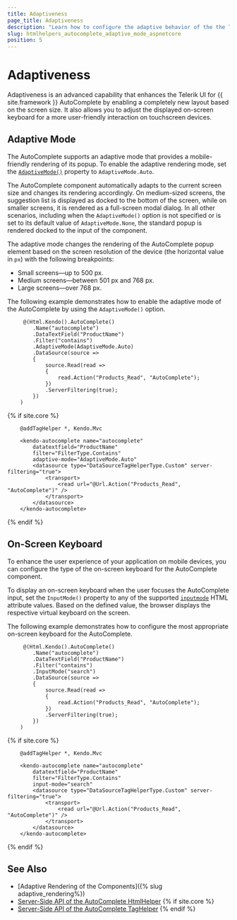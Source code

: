 ```yaml
---
title: Adaptiveness
page_title: Adaptiveness
description: "Learn how to configure the adaptive behavior of the the Telerik UI AutoComplete component for {{ site.framework }}."
slug: htmlhelpers_autocomplete_adaptive_mode_aspnetcore
position: 5
---
```


# Adaptiveness

Adaptiveness is an advanced capability that enhances the Telerik UI for {{ site.framework }} AutoComplete by enabling a completely new layout based on the screen size. It also allows you to adjust the displayed on-screen keyboard for a more user-friendly interaction on touchscreen devices.

<demo metaUrl="autocomplete/adaptive_mode/" height="600"></demo>

## Adaptive Mode

The AutoComplete supports an adaptive mode that provides a mobile-friendly rendering of its popup. To enable the adaptive rendering mode, set the [`AdaptiveMode()`](/api/kendo.mvc.ui.fluent/autocompletebuilder#adaptivemodekendomvcuiadaptivemode) property to `AdaptiveMode.Auto`.

The AutoComplete component automatically adapts to the current screen size and changes its rendering accordingly. On medium-sized screens, the suggestion list is displayed as docked to the bottom of the screen, while on smaller screens, it is rendered as a full-screen modal dialog. In all other scenarios, including when the `AdaptiveMode()` option is not specified or is set to its default value of `AdaptiveMode.None`, the standard popup is rendered docked to the input of the component.

The adaptive mode changes the rendering of the AutoComplete popup element based on the screen resolution of the device (the horizontal value in `px`) with the following breakpoints:

* Small screens&mdash;up to 500 px.
* Medium screens&mdash;between 501 px and 768 px.
* Large screens&mdash;over 768 px.

The following example demonstrates how to enable the adaptive mode of the AutoComplete by using the `AdaptiveMode()` option.

```HtmlHelper
     @(Html.Kendo().AutoComplete()
        .Name("autocomplete")
        .DataTextField("ProductName")
        .Filter("contains")
        .AdaptiveMode(AdaptiveMode.Auto)
        .DataSource(source =>
        {
            source.Read(read =>
            {
                read.Action("Products_Read", "AutoComplete");
            })
            .ServerFiltering(true);
        })
    )
```
{% if site.core %}
```TagHelper
    @addTagHelper *, Kendo.Mvc

    <kendo-autocomplete name="autocomplete" 
        datatextfield="ProductName"
        filter="FilterType.Contains"
        adaptive-mode="AdaptiveMode.Auto"
        <datasource type="DataSourceTagHelperType.Custom" server-filtering="true">
            <transport>
                <read url="@Url.Action("Products_Read", "AutoComplete")" />
            </transport>
        </datasource>
    </kendo-autocomplete>
```
{% endif %}

## On-Screen Keyboard

To enhance the user experience of your application on mobile devices, you can configure the type of the on-screen keyboard for the AutoComplete component.

To display an on-screen keyboard when the user focuses the AutoComplete input, set the `InputMode()` property to any of the supported <a href="https://developer.mozilla.org/en-US/docs/Web/HTML/Global_attributes/inputmode#values" target="_blank">`inputmode`</a> HTML attribute values. Based on the defined value, the browser displays the respective virtual keyboard on the screen.

The following example demonstrates how to configure the most appropriate on-screen keyboard for the AutoComplete.

```HtmlHelper
     @(Html.Kendo().AutoComplete()
        .Name("autocomplete")
        .DataTextField("ProductName")
        .Filter("contains")
        .InputMode("search")
        .DataSource(source =>
        {
            source.Read(read =>
            {
                read.Action("Products_Read", "AutoComplete");
            })
            .ServerFiltering(true);
        })
    )
```
{% if site.core %}
```TagHelper
    @addTagHelper *, Kendo.Mvc

    <kendo-autocomplete name="autocomplete" 
        datatextfield="ProductName"
        filter="FilterType.Contains"
        input-mode="search"
        <datasource type="DataSourceTagHelperType.Custom" server-filtering="true">
            <transport>
                <read url="@Url.Action("Products_Read", "AutoComplete")" />
            </transport>
        </datasource>
    </kendo-autocomplete>
```
{% endif %}

## See Also

* [Adaptive Rendering of the Components]({% slug adaptive_rendering%})
* [Server-Side API of the AutoComplete HtmlHelper](/api/autocomplete)
{% if site.core %}
* [Server-Side API of the AutoComplete TagHelper](/api/taghelpers/autocomplete)
{% endif %}